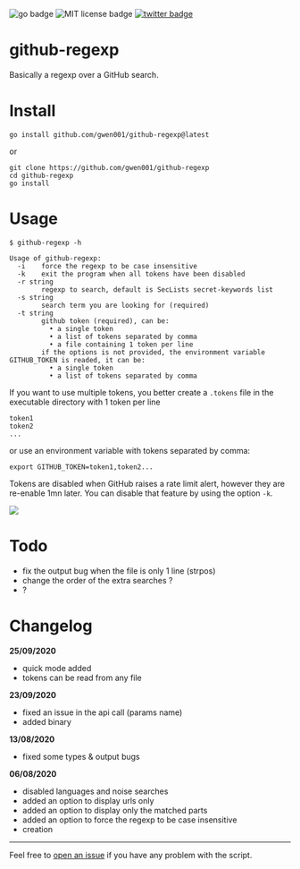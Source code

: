 <p align="left">
    <img src="https://img.shields.io/badge/go-v1.13-blue" alt="go badge">
    <img src="https://img.shields.io/badge/license-MIT-green" alt="MIT license badge">
    <a href="https://twitter.com/intent/tweet?text=https%3a%2f%2fgithub.com%2fgwen001%2fgithub-regexp%2f" target="_blank"><img src="https://img.shields.io/twitter/url?style=social&url=https%3A%2F%2Fgithub.com%2Fgwen001%2Fgithub-regexp" alt="twitter badge"></a>
</p>

# github-regexp

Basically a regexp over a GitHub search.

# Install

```
go install github.com/gwen001/github-regexp@latest
```

or

```
git clone https://github.com/gwen001/github-regexp
cd github-regexp
go install
```

# Usage

```
$ github-regexp -h

Usage of github-regexp:
  -i	force the regexp to be case insensitive
  -k	exit the program when all tokens have been disabled
  -r string
    	regexp to search, default is SecLists secret-keywords list
  -s string
    	search term you are looking for (required)
  -t string
    	github token (required), can be:
    	  • a single token
    	  • a list of tokens separated by comma
    	  • a file containing 1 token per line
    	if the options is not provided, the environment variable GITHUB_TOKEN is readed, it can be:
    	  • a single token
    	  • a list of tokens separated by comma
```

If you want to use multiple tokens, you better create a `.tokens` file in the executable directory with 1 token per line  
```
token1
token2
...
```
or use an environment variable with tokens separated by comma:  
```
export GITHUB_TOKEN=token1,token2...
```

Tokens are disabled when GitHub raises a rate limit alert, however they are re-enable 1mn later.
You can disable that feature by using the option `-k`.

<img src="https://github.com/gwen001/github-regexp/raw/master/preview.png">

# Todo

- fix the output bug when the file is only 1 line (strpos)
- change the order of the extra searches ?
- ?

# Changelog

**25/09/2020**
- quick mode added
- tokens can be read from any file

**23/09/2020**
- fixed an issue in the api call (params name)
- added binary

**13/08/2020**
- fixed some types & output bugs

**06/08/2020**
- disabled languages and noise searches
- added an option to display urls only
- added an option to display only the matched parts
- added an option to force the regexp to be case insensitive
- creation

---

Feel free to [open an issue](/../../issues/) if you have any problem with the script.  

